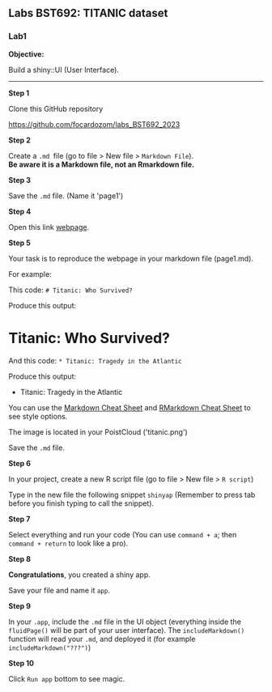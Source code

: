##  Labs BST692: TITANIC dataset

### Lab1

**Objective:**

Build a shiny::UI (User Interface). 

---

**Step 1**

Clone this GitHub repository 

https://github.com/focardozom/labs_BST692_2023

**Step 2**

Create a `.md `file (go to file > New file > `Markdown File`).  
**Be aware it is a Markdown file, not an Rmarkdown file.**

**Step 3**

Save the `.md` file. (Name it 'page1')

**Step 4**

Open this link [webpage](https://rpubs.com/focardozom2/titatinc_bst692). 

**Step 5**

Your task is to reproduce the webpage in your markdown file (page1.md). 

For example:

This code: `# Titanic: Who Survived?` 

Produce this output:

# Titanic: Who Survived?

And this code: `* Titanic: Tragedy in the Atlantic` 

Produce this output:

* Titanic: Tragedy in the Atlantic

You can use the [Markdown Cheat Sheet](https://www.markdownguide.org/cheat-sheet/) and [RMarkdown Cheat Sheet](https://www.rstudio.com/wp-content/uploads/2015/02/rmarkdown-cheatsheet.pdf) to see style options.

The image is located in your PoistCloud ('titanic.png')

Save the `.md` file.

**Step 6**

In your project, create a new R script file (go to file > New file > `R script`)

Type in the new file the following snippet `shinyap` (Remember to press tab before you finish typing to call the snippet). 

**Step 7**

Select everything and run your code (You can use `command + a`; then ` command + return` to look like a pro).

**Step 8**

**Congratulations**, you created a shiny app. 

Save your file and name it `app`. 

**Step 9**

In your `.app`, include the `.md` file in the UI object (everything inside the `fluidPage()` will be part of your user interface). The `includeMarkdown()` function will read your `.md`, and deployed it (for example `includeMarkdown("???")`)

**Step 10** 

Click `Run app` bottom to see magic. 



